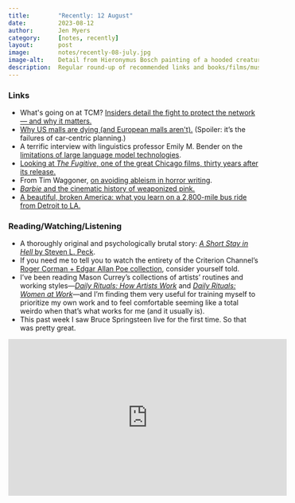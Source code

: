 ```yaml
---
title:        "Recently: 12 August"
date:         2023-08-12
author:       Jen Myers
category:     [notes, recently]
layout:       post
image:        notes/recently-08-july.jpg
image-alt:    Detail from Hieronymus Bosch painting of a hooded creature with a long snout and a jagged cloak holding a book in its thin, scaled hands
description:  Regular round-up of recommended links and books/films/music
---
```


### Links

- What's going on at TCM? [Insiders detail the fight to protect the network — and why it matters.](https://ew.com/tv/tcm-insiders-detail-fight-to-protect-turner-classic-movies-network/)
- [Why US malls are dying (and European malls aren't).](https://kottke.org/23/08/why-us-malls-are-dying-and-european-malls-arent) (Spoiler: it’s the failures of car-centric planning.)
- A terrific interview with linguistics professor Emily M. Bender on the [limitations of large language model technologies](https://journal.getabstract.com/en/2023/08/03/if-it-sounds-like-sci-fi-it-probably-is/).
- [Looking at _The Fugitive_, one of the great Chicago films, thirty years after its release.](https://www.avclub.com/the-fugitive-30th-anniversary-andrew-davis-interview-1850704730)
- From Tim Waggoner, [on avoiding ableism in horror writing](https://writinginthedarktw.blogspot.com/2023/08/avoiding-ableism-in-horror.html).
- [_Barbie_ and the cinematic history of weaponized pink.](https://tomandlorenzo.com/2023/07/barbie-and-the-cinematic-history-of-weaponized-pink/)
- [A beautiful, broken America: what you learn on a 2,800-mile bus ride from Detroit to LA.](https://www.theguardian.com/travel/2023/jul/26/america-roadtrip-greyhound-bus)

### Reading/Watching/Listening

- A thoroughly original and psychologically brutal story: [_A Short Stay in Hell_ by Steven L. Peck](https://app.thestorygraph.com/books/8dfa8c4a-8fb1-4288-94b7-ebdfc6f4d042).
- If you need me to tell you to watch the entirety of the Criterion Channel’s [Roger Corman + Edgar Allan Poe collection](https://www.criterionchannel.com/grindhouse-gothic-roger-corman-directs-edgar-allan-poe), consider yourself told.
- I’ve been reading Mason Currey’s collections of artists’ routines and working styles—[_Daily Rituals: How Artists Work_](https://app.thestorygraph.com/books/fcb8369a-64b9-42da-9381-c0a5334006e4) and [_Daily Rituals: Women at Work_](https://app.thestorygraph.com/books/f8823ad8-1994-4cb9-825d-ca08adc48f51)—and I’m finding them very useful for training myself to prioritize my own work and to feel comfortable seeming like a total weirdo when that’s what works for me (and it usually is).
- This past week I saw Bruce Springsteen live for the first time. So that was pretty great.

<div class="youtube-video-container">
  <iframe width="560" height="315" src="https://www.youtube.com/embed/tLeZ7EolBDE" title="YouTube video player" frameborder="0" allow="accelerometer; autoplay; clipboard-write; encrypted-media; gyroscope; picture-in-picture; web-share" allowfullscreen></iframe>
</div>
